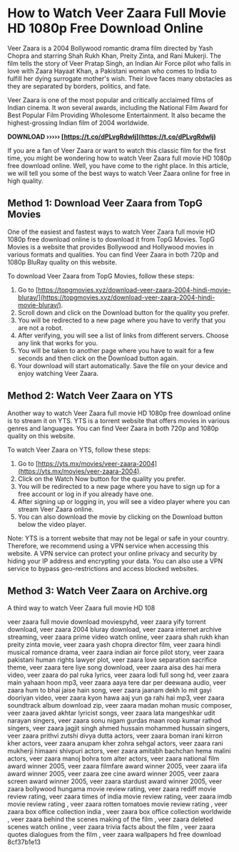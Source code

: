 # How to Watch Veer Zaara Full Movie HD 1080p Free Download Online
 
Veer Zaara is a 2004 Bollywood romantic drama film directed by Yash Chopra and starring Shah Rukh Khan, Preity Zinta, and Rani Mukerji. The film tells the story of Veer Pratap Singh, an Indian Air Force pilot who falls in love with Zaara Hayaat Khan, a Pakistani woman who comes to India to fulfill her dying surrogate mother's wish. Their love faces many obstacles as they are separated by borders, politics, and fate.
 
Veer Zaara is one of the most popular and critically acclaimed films of Indian cinema. It won several awards, including the National Film Award for Best Popular Film Providing Wholesome Entertainment. It also became the highest-grossing Indian film of 2004 worldwide.
 
**DOWNLOAD ››››› [https://t.co/dPLvgRdwIj](https://t.co/dPLvgRdwIj)**


 
If you are a fan of Veer Zaara or want to watch this classic film for the first time, you might be wondering how to watch Veer Zaara full movie HD 1080p free download online. Well, you have come to the right place. In this article, we will tell you some of the best ways to watch Veer Zaara online for free in high quality.
 
## Method 1: Download Veer Zaara from TopG Movies
 
One of the easiest and fastest ways to watch Veer Zaara full movie HD 1080p free download online is to download it from TopG Movies. TopG Movies is a website that provides Bollywood and Hollywood movies in various formats and qualities. You can find Veer Zaara in both 720p and 1080p BluRay quality on this website.
 
To download Veer Zaara from TopG Movies, follow these steps:
 
1. Go to [https://topgmovies.xyz/download-veer-zaara-2004-hindi-movie-bluray/](https://topgmovies.xyz/download-veer-zaara-2004-hindi-movie-bluray/).
2. Scroll down and click on the Download button for the quality you prefer.
3. You will be redirected to a new page where you have to verify that you are not a robot.
4. After verifying, you will see a list of links from different servers. Choose any link that works for you.
5. You will be taken to another page where you have to wait for a few seconds and then click on the Download button again.
6. Your download will start automatically. Save the file on your device and enjoy watching Veer Zaara.

## Method 2: Watch Veer Zaara on YTS
 
Another way to watch Veer Zaara full movie HD 1080p free download online is to stream it on YTS. YTS is a torrent website that offers movies in various genres and languages. You can find Veer Zaara in both 720p and 1080p quality on this website.
 
To watch Veer Zaara on YTS, follow these steps:

1. Go to [https://yts.mx/movies/veer-zaara-2004](https://yts.mx/movies/veer-zaara-2004).
2. Click on the Watch Now button for the quality you prefer.
3. You will be redirected to a new page where you have to sign up for a free account or log in if you already have one.
4. After signing up or logging in, you will see a video player where you can stream Veer Zaara online.
5. You can also download the movie by clicking on the Download button below the video player.

Note: YTS is a torrent website that may not be legal or safe in your country. Therefore, we recommend using a VPN service when accessing this website. A VPN service can protect your online privacy and security by hiding your IP address and encrypting your data. You can also use a VPN service to bypass geo-restrictions and access blocked websites.
 
## Method 3: Watch Veer Zaara on Archive.org
 
A third way to watch Veer Zaara full movie HD 108
 
veer zaara full movie download moviespyhd,  veer zaara yify torrent download,  veer zaara 2004 bluray download,  veer zaara internet archive streaming,  veer zaara prime video watch online,  veer zaara shah rukh khan preity zinta movie,  veer zaara yash chopra director film,  veer zaara hindi musical romance drama,  veer zaara indian air force pilot story,  veer zaara pakistani human rights lawyer plot,  veer zaara love separation sacrifice theme,  veer zaara tere liye song download,  veer zaara aisa des hai mera video,  veer zaara do pal ruka lyrics,  veer zaara lodi full song hd,  veer zaara main yahaan hoon mp3,  veer zaara aaya tere dar per deewana audio,  veer zaara hum to bhai jaise hain song,  veer zaara jaanam dekh lo mit gayi dooriyan video,  veer zaara kyon hawa aaj yun ga rahi hai mp3,  veer zaara soundtrack album download zip,  veer zaara madan mohan music composer,  veer zaara javed akhtar lyricist songs,  veer zaara lata mangeshkar udit narayan singers,  veer zaara sonu nigam gurdas maan roop kumar rathod singers,  veer zaara jagjit singh ahmed hussain mohammed hussain singers,  veer zaara prithvi zutshi divya dutta actors,  veer zaara boman irani kirron kher actors,  veer zaara anupam kher zohra sehgal actors,  veer zaara rani mukherji himaani shivpuri actors,  veer zaara amitabh bachchan hema malini actors,  veer zaara manoj bohra tom alter actors,  veer zaara national film award winner 2005,  veer zaara filmfare award winner 2005,  veer zaara iifa award winner 2005,  veer zaara zee cine award winner 2005,  veer zaara screen award winner 2005,  veer zaara stardust award winner 2005,  veer zaara bollywood hungama movie review rating,  veer zaara rediff movie review rating,  veer zaara times of india movie review rating,  veer zaara imdb movie review rating ,  veer zaara rotten tomatoes movie review rating ,  veer zaara box office collection india ,  veer zaara box office collection worldwide ,  veer zaara behind the scenes making of the film ,  veer zaara deleted scenes watch online ,  veer zaara trivia facts about the film ,  veer zaara quotes dialogues from the film ,  veer zaara wallpapers hd free download
 8cf37b1e13
 
